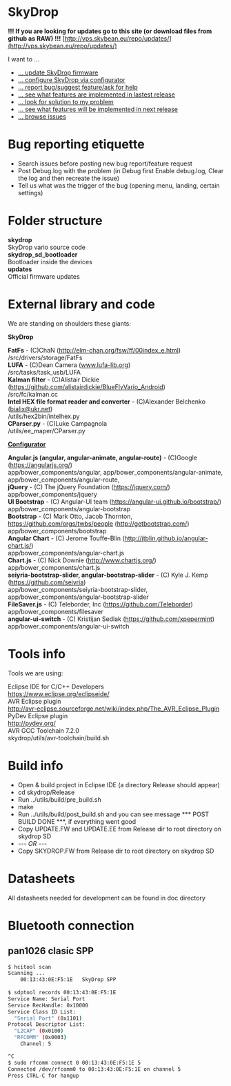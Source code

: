 SkyDrop
=====

<b> !!! If you are looking for updates go to this site (or download files from github as RAW) !!!</b>
[http://vps.skybean.eu/repo/updates/](http://vps.skybean.eu/repo/updates/)

I want to ...
* [... update SkyDrop firmware](http://skybean.eu/support)
* [... configure SkyDrop via configurator](http://vps.skybean.eu/configurator/)
* [... report bug/suggest feature/ask for help](https://github.com/fhorinek/SkyDrop/issues/new)
* [... see what features are implemented in lastest release](https://github.com/fhorinek/SkyDrop/blob/master/updates/changelog.txt)
* [... look for solution to my problem](https://github.com/fhorinek/SkyDrop/issues?utf8=%E2%9C%93&q=is%3Aissue+label%3Aquestion)
* [... see what features will be implemented in next release](https://github.com/fhorinek/SkyDrop/milestones)
* [... browse issues](https://github.com/fhorinek/SkyDrop/issues)

Bug reporting etiquette
=====
* Search issues before posting new bug report/feature request
* Post Debug.log with the problem (in Debug first Enable debug.log, Clear the log and then recreate the issue)
* Tell us what was the trigger of the bug (opening menu, landing, certain settings)

Folder structure
=====

<b>skydrop</b><br>
SkyDrop vario source code<br>
<b>skydrop_sd_bootloader</b><br>
Bootloader inside the devices<br>
<b>updates</b><br>
Official firmware updates<br>


External library and code
=====

We are standing on shoulders these giants:

<b>SkyDrop</b>

<b>FatFs</b> - (C)ChaN (http://elm-chan.org/fsw/ff/00index_e.html)<br>
/src/drivers/storage/FatFs<br>
<b>LUFA</b> - (C)Dean Camera (www.lufa-lib.org)<br>
/src/tasks/task_usb/LUFA<br>
<b>Kalman filter</b> - (C)Alistair Dickie (https://github.com/alistairdickie/BlueFlyVario_Android)<br>
/src/fc/kalman.cc<br>
<b>Intel HEX file format reader and converter</b> - (C)Alexander Belchenko (bialix@ukr.net)<br>
/utils/hex2bin/intelhex.py<br>
<b>CParser.py</b> - (C)Luke Campagnola<br>
/utils/ee_maper/CParser.py<br>

<b>[Configurator](https://vps.skybean.eu/configurator/#/)</b>

<b>Angular.js (angular, angular-animate, angular-route)</b> - (C)Google (https://angularjs.org/)<br>
app/bower_components/angular, app/bower_components/angular-animate, app/bower_components/angular-route, <br>
<b>jQuery</b> - (C) The jQuery Foundation (https://jquery.com/)<br>
app/bower_components/jquery<br>
<b>UI Bootstrap</b> - (C) Angular-UI team (https://angular-ui.github.io/bootstrap/)<br>
app/bower_components/angular-bootstrap<br>
<b>Bootstrap</b> - (C) Mark Otto, Jacob Thornton, https://github.com/orgs/twbs/people (http://getbootstrap.com/)<br>
app/bower_components/bootstrap<br>
<b>Angular Chart</b> - (C) Jerome Touffe-Blin (http://jtblin.github.io/angular-chart.js/)<br>
app/bower_components/angular-chart.js<br>
<b>Chart.js</b> - (C) Nick Downie (http://www.chartjs.org/)<br>
app/bower_components/chart.js<br>
<b>seiyria-bootstrap-slider, angular-bootstrap-slider</b> - (C) Kyle J. Kemp (https://github.com/seiyria)<br>
app/bower_components/seiyria-bootstrap-slider, app/bower_components/angular-bootstrap-slider<br>
<b>FileSaver.js</b> - (C) Teleborder, Inc (https://github.com/Teleborder)<br>
app/bower_components/filesaver<br>
<b>angular-ui-switch</b> - (C) Kristijan Sedlak (https://github.com/xpepermint)<br>
app/bower_components/angular-ui-switch<br>



Tools info
=====

Tools we are using:

Eclipse IDE for C/C++ Developers<br>
https://www.eclipse.org/eclipseide/<br>
AVR Eclipse plugin<br>
http://avr-eclipse.sourceforge.net/wiki/index.php/The_AVR_Eclipse_Plugin<br>
PyDev Eclipse plugin<br>
http://pydev.org/<br>
AVR GCC Toolchain 7.2.0<br>
skydrop/utils/avr-toolchain/build.sh<br>

Build info
=====

<ul>
<li>Open & build project in Eclipse IDE (a directory Release should appear)</li>
<li>cd skydrop/Release</li>
<li>Run ../utils/build/pre_build.sh</li>
<li>make</li>
<li>Run ../utils/build/post_build.sh and you can see message  *** POST BUILD DONE ***, if everything went good</li>
<li>Copy UPDATE.FW and UPDATE.EE from Release dir to root directory on skydrop SD</li>
<li><i> --- OR ---</i></li>
<li>Copy SKYDROP.FW from Release dir to root directory on skydrop SD</li>
</ul>


Datasheets
=====

All datasheets needed for development can be found in doc directory

Bluetooth connection
=====

pan1026 clasic SPP
-----
```bash
$ hcitool scan
Scanning ...
	00:13:43:0E:F5:1E	SkyDrop SPP
	
$ sdptool records 00:13:43:0E:F5:1E
Service Name: Serial Port
Service RecHandle: 0x10000
Service Class ID List:
  "Serial Port" (0x1101)
Protocol Descriptor List:
  "L2CAP" (0x0100)
  "RFCOMM" (0x0003)
    Channel: 5

^C
$ sudo rfcomm connect 0 00:13:43:0E:F5:1E 5
Connected /dev/rfcomm0 to 00:13:43:0E:F5:1E on channel 5
Press CTRL-C for hangup
```
